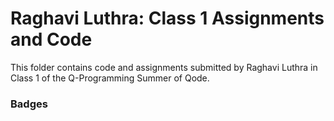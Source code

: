 # Raghavi Luthra: Class 1 Assignments and Code
This folder contains code and assignments submitted by Raghavi Luthra in Class 1 of the Q-Programming Summer of Qode.
### Badges